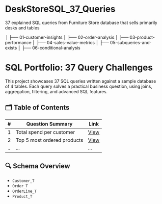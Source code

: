 # DeskStoreSQL_37_Queries
37 explained SQL queries from Furniture Store database that sells primarily desks and tables

│   ├── 01-customer-insights
│   ├── 02-order-analysis
│   ├── 03-product-performance
│   ├── 04-sales-value-metrics
│   ├── 05-subqueries-and-exists
│   ├── 06-conditional-analysis

# SQL Portfolio: 37 Query Challenges

This project showcases 37 SQL queries written against a sample database of 4 tables. Each query solves a practical business question, using joins, aggregation, filtering, and advanced SQL features.

## 🗂️ Table of Contents

| #  | Question Summary                                 | Link                            |
|----|--------------------------------------------------|---------------------------------|
| 1  | Total spend per customer                         | [View](queries/01-customer-total-spend.md) |
| 2  | Top 5 most ordered products                      | [View](queries/02-top-products.md) |
| .. | ...                                              | ...                             |

## 🔍 Schema Overview

- `Customer_T`
- `Order_T`
- `OrderLine_T`
- `Product_T`

